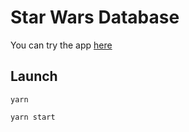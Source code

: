 # Star Wars Database

You can try the app [here](https://star-galaxy.netlify.com)

## Launch

`yarn`

`yarn start`
